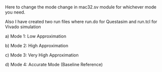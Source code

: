 Here to change the mode change in mac32.sv module for whichever mode you need.

Also I have created two run files where run.do for Questasim and  run.tcl for Vivado simulation

a) Mode 1: Low Approximation

b) Mode 2: High Approximation

c) Mode 3: Very High Approximation

d) Mode 4: Accurate Mode (Baseline Reference)
